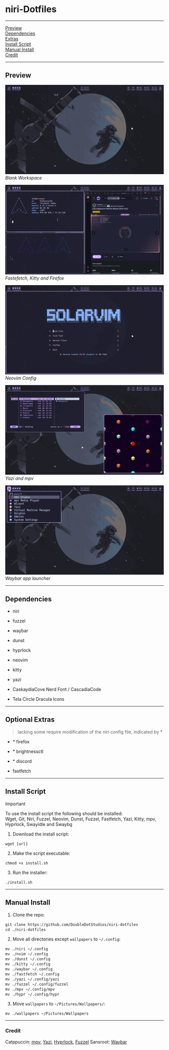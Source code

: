 # niri-Dotfiles

---

[Preview](#preview)  
[Dependencies](#dependencies)  
[Extras](#optional-extras)  
[Install Script](#install-script)  
[Manual Install](#manual-install)  
[Credit](#credit)  

---

## Preview

![Empty](<./assets/Blank.png>)
*Blank Workspace*  


![Empty](<./assets/Fetch.png>)
*Fastefetch, Kitty and Firefox*  


![Empty](<./assets/Solarvim.png>)
*Neovim Config*  


![Empty](<./assets/Floating.png>)
*Yazi and mpv*  


![Empty](<./assets/Launcher.png>)
*Waybar app launcher*  


---

## Dependencies
- niri

- fuzzel
- waybar
- dunst
- hyprlock

- neovim
- kitty
- yazi

- CaskaydiaCove Nerd Font / CascadiaCode
- Tela Circle Dracula Icons

---

## Optional Extras
> lacking some require modification of the niri config file, indicated by *

- \* firefox
- \* brightnessctl
- \* discord

- fastfetch

---

## Install Script

> [!IMPORTANT]
> To use the install script the following should be installed:  
> Wget, Git, Niri, Fuzzel, Neovim, Dunst, Fuzzel, Fastfetch, Yazi, Kitty, mpv,  
> Hyprlock, Swayidle and Swaybg

1. Download the install script:
```console
wget [url]
```

2. Make the script executable:
```console
chmod +x install.sh
```

3. Run the installer:
```console
./install.sh
```

---

## Manual Install

1. Clone the repo:
```console
git clone https://github.com/DoubleDotStudios/niri-dotfiles
cd ./niri-dotfiles
```

2. Move all directories except `wallpapers` to `~/.config`:
```console
mv ./niri ~/.config
mv ./nvim ~/.config
mv ./dunst ~/.config
mv ./kitty ~/.config
mv ./waybar ~/.config
mv ./fastfetch ~/.config
mv ./yazi ~/.config/yazi
mv ./fuzzel ~/.config/fuzzel
mv ./mpv ~/.config/mpv
mv ./hypr ~/.config/hypr
```

3. Move `wallpapers` to `~/Pictures/Wallpapers/`:
```console
mv ./wallpapers ~/Pictures/Wallpapers
```

---

### Credit

Catppuccin: [mpv](https://github.com/catppuccin/mpv), [Yazi](https://github.com/catppuccin/yazi), [Hyprlock](https://github.com/catppuccin/hyprlock), [Fuzzel](https://github.com/catppuccin/fuzzel)
Sansroot: [Waybar](https://github.com/sansroot/hypr-dots/tree/mauve/waybar)
